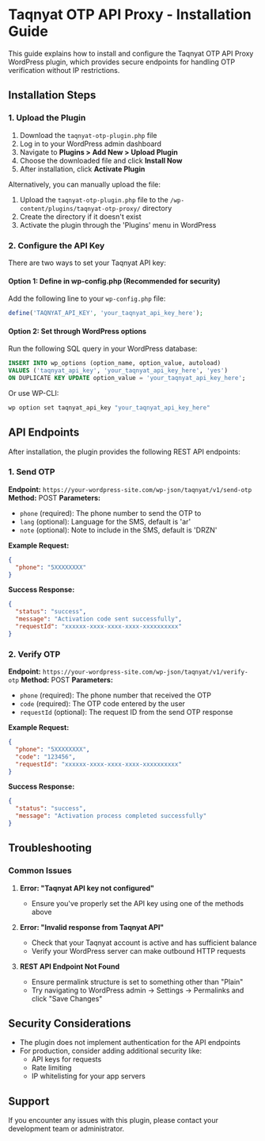 # Taqnyat OTP API Proxy - Installation Guide

This guide explains how to install and configure the Taqnyat OTP API Proxy WordPress plugin, which provides secure endpoints for handling OTP verification without IP restrictions.

## Installation Steps

### 1. Upload the Plugin

1. Download the `taqnyat-otp-plugin.php` file
2. Log in to your WordPress admin dashboard
3. Navigate to **Plugins > Add New > Upload Plugin**
4. Choose the downloaded file and click **Install Now**
5. After installation, click **Activate Plugin**

Alternatively, you can manually upload the file:

1. Upload the `taqnyat-otp-plugin.php` file to the `/wp-content/plugins/taqnyat-otp-proxy/` directory
2. Create the directory if it doesn't exist
3. Activate the plugin through the 'Plugins' menu in WordPress

### 2. Configure the API Key

There are two ways to set your Taqnyat API key:

#### Option 1: Define in wp-config.php (Recommended for security)

Add the following line to your `wp-config.php` file:

```php
define('TAQNYAT_API_KEY', 'your_taqnyat_api_key_here');
```

#### Option 2: Set through WordPress options

Run the following SQL query in your WordPress database:

```sql
INSERT INTO wp_options (option_name, option_value, autoload) 
VALUES ('taqnyat_api_key', 'your_taqnyat_api_key_here', 'yes')
ON DUPLICATE KEY UPDATE option_value = 'your_taqnyat_api_key_here';
```

Or use WP-CLI:

```bash
wp option set taqnyat_api_key "your_taqnyat_api_key_here"
```

## API Endpoints

After installation, the plugin provides the following REST API endpoints:

### 1. Send OTP

**Endpoint:** `https://your-wordpress-site.com/wp-json/taqnyat/v1/send-otp`
**Method:** POST
**Parameters:**
- `phone` (required): The phone number to send the OTP to
- `lang` (optional): Language for the SMS, default is 'ar'
- `note` (optional): Note to include in the SMS, default is 'DRZN'

**Example Request:**
```json
{
  "phone": "5XXXXXXXX"
}
```

**Success Response:**
```json
{
  "status": "success",
  "message": "Activation code sent successfully",
  "requestId": "xxxxxx-xxxx-xxxx-xxxx-xxxxxxxxxx"
}
```

### 2. Verify OTP

**Endpoint:** `https://your-wordpress-site.com/wp-json/taqnyat/v1/verify-otp`
**Method:** POST
**Parameters:**
- `phone` (required): The phone number that received the OTP
- `code` (required): The OTP code entered by the user
- `requestId` (optional): The request ID from the send OTP response

**Example Request:**
```json
{
  "phone": "5XXXXXXXX",
  "code": "123456",
  "requestId": "xxxxxx-xxxx-xxxx-xxxx-xxxxxxxxxx"
}
```

**Success Response:**
```json
{
  "status": "success",
  "message": "Activation process completed successfully"
}
```

## Troubleshooting

### Common Issues

1. **Error: "Taqnyat API key not configured"**
   - Ensure you've properly set the API key using one of the methods above
   
2. **Error: "Invalid response from Taqnyat API"**
   - Check that your Taqnyat account is active and has sufficient balance
   - Verify your WordPress server can make outbound HTTP requests

3. **REST API Endpoint Not Found**
   - Ensure permalink structure is set to something other than "Plain"
   - Try navigating to WordPress admin → Settings → Permalinks and click "Save Changes"

## Security Considerations

- The plugin does not implement authentication for the API endpoints
- For production, consider adding additional security like:
  - API keys for requests
  - Rate limiting
  - IP whitelisting for your app servers

## Support

If you encounter any issues with this plugin, please contact your development team or administrator.